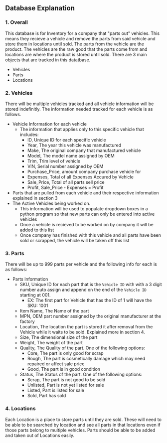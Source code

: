 ## Database Explanation

### 1. Overall
This database is for Inventory for a company that "parts out" vehicles. This means they recieve a vehicle and remove the parts from said vehicle and store them in locations until sold. The parts from the vehicle are the product. The vehicles are the raw good that the parts come from and locations are where the product is stored until sold.
There are 3 main objects that are tracked in this datatbase.
- Vehicles
- Parts
- Locations

### 2. Vehicles
There will be multiple vehicles tracked and all vehicle information will be stored indefinitly. The information needed tracked for each vehicle is as follows.
- Vehicle Information for each vehicle
    - The information that applies only to this specific vehicle that includes:
        - ID, Unique ID for each specific vehicle
        - Year, The year this vehicle was manufactured
        - Make, The original company that manufactured vehicle
        - Model, The model name assigned by OEM
        - Trim, Trim level of vehicle
        - VIN, Serial number assigned by OEM
        - Purchase_Price, amount company purchase vehicle for
        - Expenses, Total of all Expenses Accured by Vehicle
        - Sale_Price, Total of all parts sell price
        - Profit, Sale_Price - Expenses = Profit        
- Parts that are pulled from each vehicle and their respective information explained in section 3
- The Active Vehicles being worked on.
    - This information will be used to populate dropdown boxes in a python program so that new parts can only be entered into active vehicles
    - Once a vehicle is recieved to be worked on by company it will be added to this list
    - Once company has finished with this vehicle and all parts have been sold or scrapped, the vehicle will be taken off this list

### 3. Parts
There will be up to 999 parts per vehicle and the following info for each is as follows:
- Parts Information
    - SKU, Unique ID for each part that is the `Vehicle ID` with with a 3 digit number auto assign and append on the end of the `Vehicle ID` starting at 001.
        - EX: The first part for Vehicle that has the ID of 1 will have the SKU: 1001
    - Item Name, The Name of the part
    - MPN, OEM part number assigned by the original manufacturer at the factory
    - Location, The location the part is stored it after removal from the Vehicle while it waits to be sold. Explained more in section 4.
    - Size, The dimensional size of the part
    - Weight, The weight of the part
    - Quality, The Quality of the part. One of the following options:
        - Core, The part is only good for scrap
        - Rough, The part is cosmetically damage which may need repaired or affect sale price
        - Good, The part is in good condition
    - Status, The Status of the part. One of the following options:
        - Scrap, The part is not good to be sold
        - Unlisted, Part is not yet listed for sale
        - Listed, Part is listed for sale
        - Sold, Part has sold

### 4. Locations
Each Location is a place to store parts until they are sold. These will need to be able to be searched by location and see all parts in that locations even if those parts belong to multiple vehicles. Parts should be able to be added and taken out of Locations easily.


